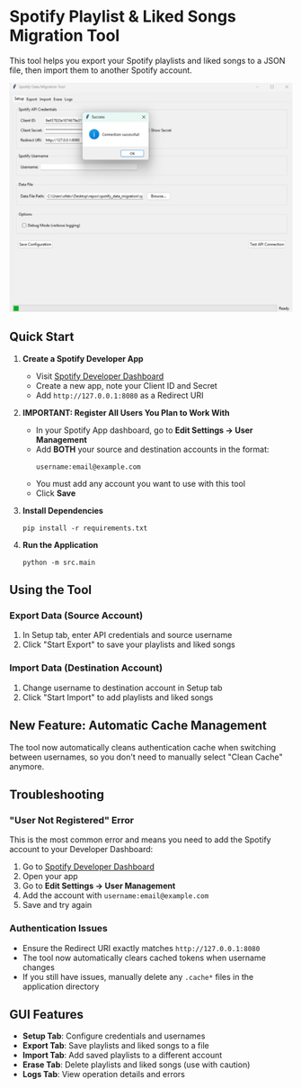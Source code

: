 # Spotify Playlist & Liked Songs Migration Tool

This tool helps you export your Spotify playlists and liked songs to a JSON file, then import them to another Spotify account.

![Spotify Data Migration Tool Screenshot](assets/image.png)

## Quick Start

1. **Create a Spotify Developer App**
   - Visit [Spotify Developer Dashboard](https://developer.spotify.com/dashboard/)
   - Create a new app, note your Client ID and Secret
   - Add `http://127.0.0.1:8080` as a Redirect URI

2. **IMPORTANT: Register All Users You Plan to Work With**
   - In your Spotify App dashboard, go to **Edit Settings → User Management**
   - Add **BOTH** your source and destination accounts in the format:
     ```
     username:email@example.com
     ```
   - You must add any account you want to use with this tool
   - Click **Save**

3. **Install Dependencies**
   ```
   pip install -r requirements.txt
   ```

4. **Run the Application**
   ```
   python -m src.main
   ```

## Using the Tool

### Export Data (Source Account)
1. In Setup tab, enter API credentials and source username
2. Click "Start Export" to save your playlists and liked songs

### Import Data (Destination Account)
1. Change username to destination account in Setup tab
2. Click "Start Import" to add playlists and liked songs

## New Feature: Automatic Cache Management
The tool now automatically cleans authentication cache when switching between usernames, so you don't need to manually select "Clean Cache" anymore.

## Troubleshooting

### "User Not Registered" Error
This is the most common error and means you need to add the Spotify account to your Developer Dashboard:

1. Go to [Spotify Developer Dashboard](https://developer.spotify.com/dashboard/)
2. Open your app
3. Go to **Edit Settings → User Management**
4. Add the account with `username:email@example.com`
5. Save and try again

### Authentication Issues
- Ensure the Redirect URI exactly matches `http://127.0.0.1:8080`
- The tool now automatically clears cached tokens when username changes
- If you still have issues, manually delete any `.cache*` files in the application directory

## GUI Features

- **Setup Tab**: Configure credentials and usernames
- **Export Tab**: Save playlists and liked songs to a file
- **Import Tab**: Add saved playlists to a different account
- **Erase Tab**: Delete playlists and liked songs (use with caution)
- **Logs Tab**: View operation details and errors


